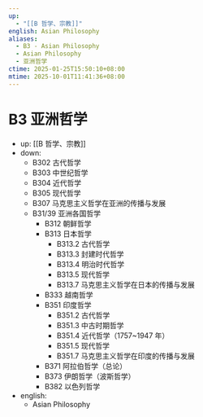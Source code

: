 ```yaml
---
up:
  - "[[B 哲学、宗教]]"
english: Asian Philosophy
aliases:
  - B3 - Asian Philosophy
  - Asian Philosophy
  - 亚洲哲学
ctime: 2025-01-25T15:50:10+08:00
mtime: 2025-10-01T11:41:36+08:00
---
```


# B3 亚洲哲学

- up: [[B 哲学、宗教]]
- down:
	- B302 古代哲学
	- B303 中世纪哲学
	- B304 近代哲学
	- B305 现代哲学
	- B307 马克思主义哲学在亚洲的传播与发展
	- B31/39 亚洲各国哲学
		- B312 朝鲜哲学
		- B313 日本哲学
			- B313.2 古代哲学
			- B313.3 封建时代哲学
			- B313.4 明治时代哲学
			- B313.5 现代哲学
			- B313.7 马克思主义哲学在日本的传播与发展
		- B333 越南哲学
		- B351 印度哲学
			- B351.2 古代哲学
			- B351.3 中古时期哲学
			- B351.4 近代哲学（1757~1947 年）
			- B351.5 现代哲学
			- B351.7 马克思主义哲学在印度的传播与发展
		- B371 阿拉伯哲学（总论）
		- B373 伊朗哲学（波斯哲学）
		- B382 以色列哲学
- english:
	- Asian Philosophy
